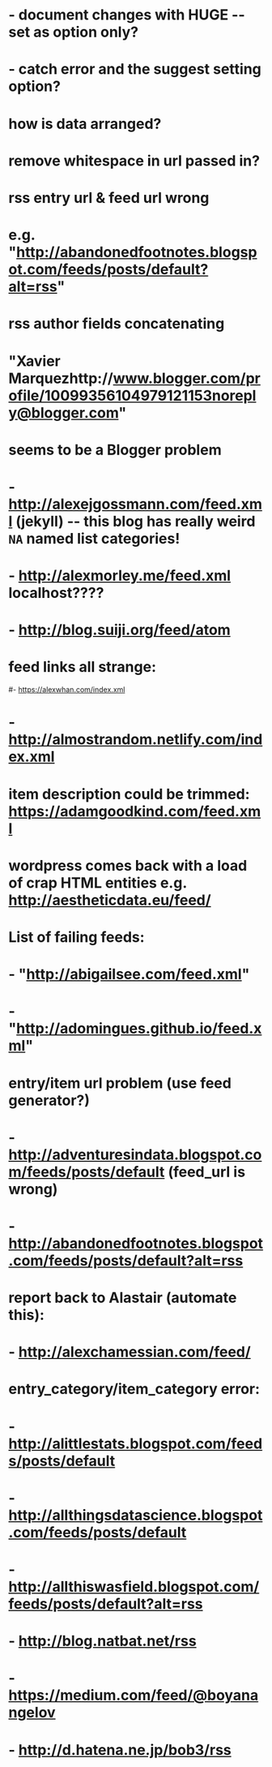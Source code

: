 
# - document changes with HUGE -- set as option only?
# - catch error and the suggest setting option?

# how is data arranged?

# remove whitespace in url passed in?

# rss entry url & feed url wrong
# e.g. "http://abandonedfootnotes.blogspot.com/feeds/posts/default?alt=rss"
# rss author fields concatenating
# "Xavier Marquezhttp://www.blogger.com/profile/10099356104979121153noreply@blogger.com"
# seems to be a Blogger problem
# - http://alexejgossmann.com/feed.xml (jekyll) -- this blog has really weird `NA` named list categories!
# - http://alexmorley.me/feed.xml localhost????
# - http://blog.suiji.org/feed/atom

# feed links all strange:
#- https://alexwhan.com/index.xml
# - http://almostrandom.netlify.com/index.xml

# item description could be trimmed: https://adamgoodkind.com/feed.xml
# wordpress comes back with a load of crap HTML entities e.g. http://aestheticdata.eu/feed/

# List of failing feeds:
# - "http://abigailsee.com/feed.xml"
# - "http://adomingues.github.io/feed.xml"

# entry/item url problem (use feed generator?)
# - http://adventuresindata.blogspot.com/feeds/posts/default (feed_url is wrong)
# - http://abandonedfootnotes.blogspot.com/feeds/posts/default?alt=rss

# report back to Alastair (automate this):
# - http://alexchamessian.com/feed/

# entry_category/item_category error:
# - http://alittlestats.blogspot.com/feeds/posts/default
# - http://allthingsdatascience.blogspot.com/feeds/posts/default
# - http://allthiswasfield.blogspot.com/feeds/posts/default?alt=rss
# - http://blog.natbat.net/rss
# - https://medium.com/feed/@boyanangelov
# - http://d.hatena.ne.jp/bob3/rss
